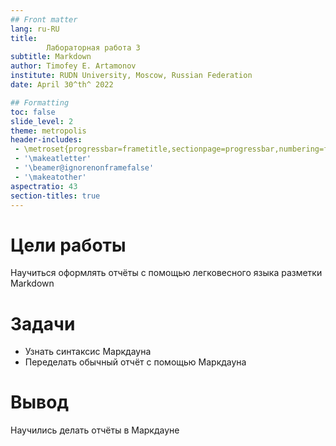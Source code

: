 ```yaml
---
## Front matter
lang: ru-RU
title: 
        Лабораторная работа 3
subtitle: Markdown
author: Timofey E. Artamonov
institute: RUDN University, Moscow, Russian Federation
date: April 30^th^ 2022

## Formatting
toc: false
slide_level: 2
theme: metropolis
header-includes: 
 - \metroset{progressbar=frametitle,sectionpage=progressbar,numbering=fraction}
 - '\makeatletter'
 - '\beamer@ignorenonframefalse'
 - '\makeatother'
aspectratio: 43
section-titles: true
---
```


# Цели работы

Научиться оформлять отчёты с помощью легковесного языка разметки Markdown

# Задачи

* Узнать синтаксис Маркдауна
* Переделать обычный отчёт с помощью Маркдауна

# Вывод

Научились делать отчёты в Маркдауне


